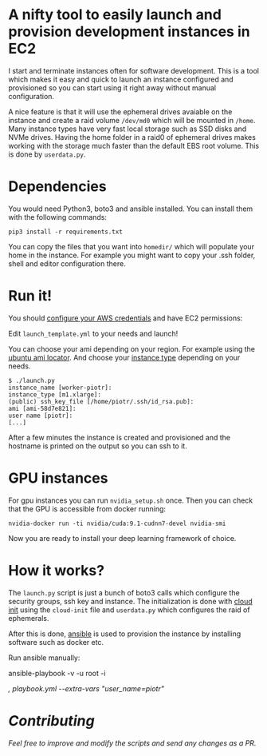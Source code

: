 # A nifty tool to easily launch and provision development instances in EC2

I start and terminate instances often for software development. This is a tool which makes it easy
and quick to launch an instance configured and provisioned so you can start using it right away
without manual configuration.

A nice feature is that it will use the ephemeral drives avaiable on the instance and create a raid
volume `/dev/md0` which will be mounted in `/home`. Many instance types have very fast local storage
such as SSD disks and NVMe drives. Having the home folder in a raid0 of ephemeral drives makes
working with the storage much faster than the default EBS root volume. This is done by
`userdata.py`.

# Dependencies

You would need Python3, boto3 and ansible installed.
You can install them with the following commands:

```
pip3 install -r requirements.txt
```

You can copy the files that you want into `homedir/` which will populate your home in the instance.
For example you might want to copy your .ssh folder, shell and editor configuration there.
  

# Run it!

You should [configure your AWS credentials](https://docs.aws.amazon.com/cli/latest/userguide/cli-chap-getting-started.html)
and have EC2 permissions:

Edit `launch_template.yml` to your needs and launch!

You can choose your ami depending on your region. For example using the [ubuntu ami locator](https://cloud-images.ubuntu.com/locator/ec2/).
And choose your [instance type](https://www.ec2instances.info) depending on your needs.

```
$ ./launch.py
instance_name [worker-piotr]:
instance_type [m1.xlarge]:
(public) ssh_key_file [/home/piotr/.ssh/id_rsa.pub]:
ami [ami-58d7e821]:
user name [piotr]:
[...]
```

After a few minutes the instance is created and provisioned and the hostname is printed on the
output so you can ssh to it.

# GPU instances
For gpu instances you can run `nvidia_setup.sh` once.
Then you can check that the GPU is accessible from docker running:
```
nvidia-docker run -ti nvidia/cuda:9.1-cudnn7-devel nvidia-smi
```

Now you are ready to install your deep learning framework of choice.

# How it works?

The `launch.py` script is just a bunch of boto3 calls which configure the security groups, ssh key
and instance. The initialization is done with [cloud init](https://cloudinit.readthedocs.io/en/latest/index.html)
using the `cloud-init` file and `userdata.py` which configures the raid of ephemerals.

After this is done, [ansible](https://www.ansible.com/) is used to provision the instance by
installing software such as docker etc.

Run ansible manually:

ansible-playbook -v -u root -i <address>, playbook.yml --extra-vars "user_name=piotr"

# Contributing

Feel free to improve and modify the scripts and send any changes as a PR.
